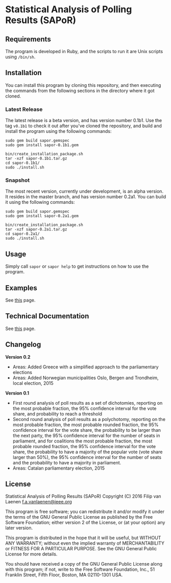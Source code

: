 # Statistical Analysis of Polling Results (SAPoR)

## Requirements

The program is developed in Ruby, and the scripts to run it are Unix scripts
using `/bin/sh`.

## Installation

You can install this program by cloning this repository, and then executing the
commands from the following sections in the directory where it got cloned.

### Latest Release 

The latest release is a beta version, and has version number 0.1b1. Use the tag
`v0.1b1` to check it out after you've cloned the repository, and build and
install the program using the following commands:

    sudo gem build sapor.gemspec 
    sudo gem install sapor-0.1b1.gem 

    bin/create_installation_package.sh 
    tar -xzf sapor-0.1b1.tar.gz
    cd sapor-0.1b1/
    sudo ./install.sh

### Snapshot

The most recent version, currently under development, is an alpha version. It
resides in the master branch, and has version number 0.2a1. You can build it
using the following commands:

    sudo gem build sapor.gemspec 
    sudo gem install sapor-0.2a1.gem 

    bin/create_installation_package.sh 
    tar -xzf sapor-0.2a1.tar.gz
    cd sapor-0.2a1/
    sudo ./install.sh

Usage
-----

Simply call `sapor` or `sapor help` to get instructions on how to use the
program.

Examples
--------

See [this](Examples.md) page.

Technical Documentation
-----------------------

See [this](Technical%20Documentation.md) page.

Changelog
---------

**Version 0.2**

* Areas: Added Greece with a simplified approach to the parliamentary elections
* Areas: Added Norwegian municipalities Oslo, Bergen and Trondheim, local
  election, 2015

**Version 0.1**

* First round analysis of poll results as a set of dichotomies, reporting on the
  most probable fraction, the 95% confidence interval for the vote share, and
  probability to reach a threshold
* Second round analysis of poll results as a polychotomy, reporting on the most
  probable fraction, the most probable rounded fraction, the 95% confidence
  interval for the vote share, the probability to be larger than the next party,
  the 95% confidence interval for the number of seats in parliament, and for
  coalitions the most probable fraction, the most probable rounded fraction, the
  95% confidence interval for the vote share, the probability to have a majority
  of the popular vote (vote share larger than 50%), the 95% confidence interval
  for the number of seats and the probability to have a majority in parliament.
* Areas: Catalan parliamentary election, 2015

License
-------

Statistical Analysis of Polling Results (SAPoR)
Copyright (C) 2016 Filip van Laenen <f.a.vanlaenen@ieee.org>

This program is free software; you can redistribute it and/or modify
it under the terms of the GNU General Public License as published by
the Free Software Foundation; either version 2 of the License, or
(at your option) any later version.

This program is distributed in the hope that it will be useful,
but WITHOUT ANY WARRANTY; without even the implied warranty of
MERCHANTABILITY or FITNESS FOR A PARTICULAR PURPOSE.  See the
GNU General Public License for more details.

You should have received a copy of the GNU General Public License along
with this program; if not, write to the Free Software Foundation, Inc.,
51 Franklin Street, Fifth Floor, Boston, MA 02110-1301 USA.
